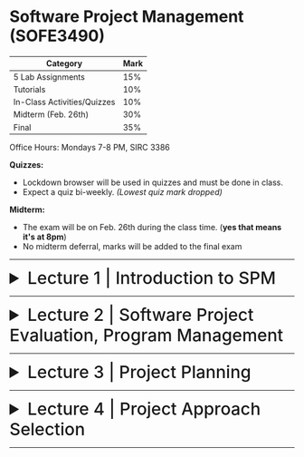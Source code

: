 # Software Project Management (SOFE3490)

| Category                     | Mark   |
|------------------------------|--------|
| 5 Lab Assignments            | 15%    |
| Tutorials                    | 10%    |
| In-Class Activities/Quizzes  | 10%    |
| Midterm (Feb. 26th)          | 30%    |
| Final                        | 35%    |

Office Hours: Mondays 7-8 PM, SIRC 3386


**Quizzes:**
- Lockdown browser will be used in quizzes and must be done in class. 
- Expect a quiz bi-weekly. *(Lowest quiz mark dropped)*

**Midterm:**
- The exam will be on Feb. 26th during the class time. (**yes that means it's at 8pm**)
- No midterm deferral, marks will be added to the final exam

---

<details>
  <summary style="font-size: 30px; font-weight: 500; cursor: pointer;">Lecture 1 | Introduction to SPM</summary>
  
  # Outline:
*What is software project management?* Is it really different from *ordinary* project management?

*How do you know when a project has been successful?* E.g., do the expectations of the customer/client match those of the developers?

# Why is project management important?

Large amounts of money are spent on Info & Comms. Technology (ICT).

- Projects often fail; Standish Group claim only a third of ICT projects are successful. 82% were late and 43% exceeded their budget.
- Poor project management is a major factor in these failures.

# What is a project?

The definition can vary, but its most important aspects are its *planning* and *size*.

To compare:

Jobs – repetition of very well-defined and well understood tasks with very little uncertainty
Exploration – e.g. finding a cure for cancer: the outcome is very uncertain

Projects lie in the middle between a job and exploration.

A task is more 'project-like' if it is:
- Non-routine
- Planned
- Aiming at a specific target
- Carried out for a customer
- Carried out by a temporary work group
- Involving several specialisms
- Made up of several different phases
- Constrained by time and resources
- Large and/or complex

## Exercise 1.1
Which of the following is a project, a routine, or an exploration:
<details>
  <summary>Producing an edition of a newspaper</summary>
routine
</details>

<details>
  <summary>Building the channel tunnel.</summary>
project
</details>

<details>
  <summary>Getting Married</summary>
project</details>

<details>
  <summary>A research project into what makes a good human-computer interface.</summary>
exploration
</details>

<details>
  <summary>An investigation into the reason why a user has a problem with a computer system.</summary>
project
</details>

<details>
  <summary>A programming assignment for a second year computing student.</summary>
project
</details>

<details>
  <summary>Writing an operating system for a new computer</summary>
exploration
</details>

<details>
  <summary>Installing a new version of a word processing application in an organization</summary>
routine
</details>

Invisibility, Complexity, Conformity (compliance w/ standards, rules, or laws), and Flexibility make software more problematic to build than other engineered artefacts.

Projects can be

- **In-house:** clients & employers are employed by same organization
- **Out-sourced:** clients & employers are employed by different organizations

"Project manager" could be:
- a ‘contract manager’ in the client organization
- a technical project manager in the supplier/services organization

### Activities covered by project management
Feasibility study
- Is project technically feasible and worthwhile from a business point of view?

Planning
- Only done if project is feasible

Execution
- Implement plan, but plan may be changed as we go along

## The software development life-cycle
![spm1](../static/SPM_1.png)

# Plans, methods & methodologies
![spm2](../static/SPM_2.png)

### Some ways of categorizing projects
Distinguishing different types of project is important, as different types of task need different project approaches e.g.

- **Voluntary** systems (such as computer games) versus **compulsory** systems e.g. the order processing system in an organization
- **Information** systems versus **embedded** systems
- **Objective-based** versus **product-based**


## Objective vs. Product-Driven

Consider the following scenarios:
- Is implementing a new pay-roll system an objective or product-driven project?
- Implementing a new iPhone app?
- Switching a database from DB2 to Oracle?


## Embedded Systems

It includes:
- ATM software
- Car climate control
- Car airbag, ABS, and cruise control systems


# Stakeholders

The people who have a stake or interest in the project, and can include _clients_ or _developers._ These include:

- Internal project members
- Organization members unrelated to project
- Outside of organization

Different stakeholders may have different objectives; must define common project objectives.

![spm3](../static/SPM_3.png)

![spm4](../static/SPM_4.png)

# Setting Objectives

Answering the question: "What do we have to do to have a success?"
- Need for a **project authority**
  - Sets the project scope
  - Allocates/approves costs
- Could be one person - _**or**_ a group
  - Project Board
  - Project Management Board
  - Steering committee
 
## Objectives

Informally, the objective of a project can be defined by completing the following statement:

_"The project will be regarded as a success if..."_

Rather like _post-conditions_ for the project

Focus on **what** will be put in place, **rather than how** activities will be carried out

### S.M.A.R.T.

S – **_S_**pecific: project is concrete and well-defined
M – **_M_**easurable: satisfaction of the objective can be objectively judged
A – **_A_**chievable: it is within the power of the individual or group concerned to meet the target
R – **_R_**elevant: the objective must be relevant to the true purpose of the project
T – **_T_**ime-constrained: there is a defined point in time by which the objective should be achieved

</details>



---

<details>
  <summary style="font-size: 30px; font-weight: 500; cursor: pointer;">Lecture 2 | Software Project Evaluation, Program Management</summary>

</details>

---

<details>
  <summary style="font-size: 30px; font-weight: 500; cursor: pointer;">Lecture 3 | Project Planning</summary>

</details>

---

<details>
  <summary style="font-size: 30px; font-weight: 500; cursor: pointer;">Lecture 4 | Project Approach Selection</summary>

</details>

---
